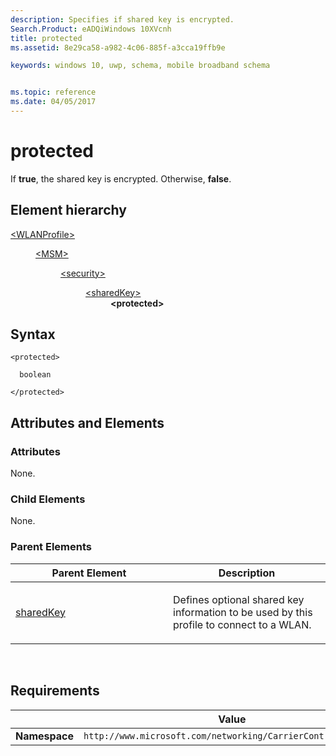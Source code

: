 ```yaml
---
description: Specifies if shared key is encrypted.
Search.Product: eADQiWindows 10XVcnh
title: protected
ms.assetid: 8e29ca58-a982-4c06-885f-a3cca19ffb9e

keywords: windows 10, uwp, schema, mobile broadband schema


ms.topic: reference
ms.date: 04/05/2017
---
```


# protected


If **true**, the shared key is encrypted. Otherwise, **false**.

## Element hierarchy

<dl>
<dt><a href="element-wlanprofile.md">&lt;WLANProfile&gt;</a></dt>
<dd>
<dl>
<dt><a href="element-msm.md">&lt;MSM&gt;</a></dt>
<dd>
<dl>
<dt><a href="element-security.md">&lt;security&gt;</a></dt>
<dd>
<dl>
<dt><a href="element-sharedkey.md">&lt;sharedKey&gt;</a></dt>
<dd><b>&lt;protected&gt;</b></dd>
</dl>
</dd>
</dl>
</dd>
</dl>
</dd>
</dl>

## Syntax

``` syntax
<protected>

  boolean

</protected>
```

## Attributes and Elements


### Attributes

None.

### Child Elements

None.

### Parent Elements

<table>
<colgroup>
<col width="50%" />
<col width="50%" />
</colgroup>
<thead>
<tr class="header">
<th>Parent Element</th>
<th>Description</th>
</tr>
</thead>
<tbody>
<tr class="odd">
<td><a href="element-sharedkey.md">sharedKey</a> </td>
<td><p>Defines optional shared key information to be used by this profile to connect to a WLAN.</p></td>
</tr>
</tbody>
</table>

 

## Requirements

|          | Value        |
|----------|--------------|
| **Namespace** | `http://www.microsoft.com/networking/CarrierControl/WLAN/v1` |

 

 



